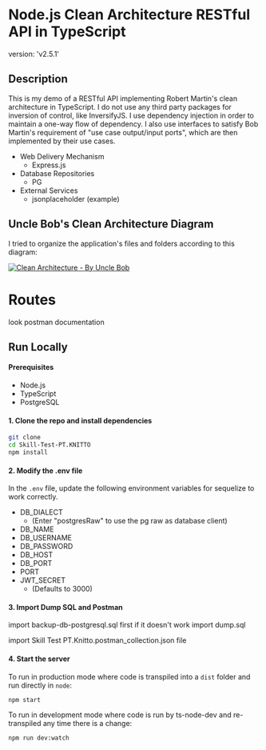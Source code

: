 # Node.js Clean Architecture RESTful API in TypeScript

version: 'v2.5.1'

## Description

This is my demo of a RESTful API implementing Robert Martin's clean architecture in TypeScript. I do not use any third party packages for inversion of control, like InversifyJS. I use dependency injection in order to maintain a one-way flow of dependency. I also use interfaces to satisfy Bob Martin's requirement of "use case output/input ports", which are then implemented by their use cases.

- Web Delivery Mechanism
  - Express.js
- Database Repositories
  - PG
- External Services
  - jsonplaceholder (example)

## Uncle Bob's Clean Architecture Diagram

I tried to organize the application's files and folders according to this diagram:

[![Clean Architecture - By Uncle Bob](https://bl3302files.storage.live.com/y4mW9gccE03kr2tBTyqM-5NVT6uzZK0XZJpZff4jeKZIAJXRTN72oziMhtO1B8wv1NO0nQvCv9oGe5PRlH1OdRVSxGIBF0n5txGYQVP-eQs1wpFDb8WJICZ981zO2XC3Ho5_38QQOoDtn0qMUIy_3jEWyQ8iyS9JkNPJd2VuuzWFwwBFw7BC8zUNy2q7mRJRSDa?width=668&height=491)](https://blog.cleancoder.com/uncle-bob/2012/08/13/the-clean-architecture.html)

# Routes

look postman documentation

## Run Locally

#### Prerequisites

- Node.js
- TypeScript
- PostgreSQL

#### 1. Clone the repo and install dependencies

```bash
git clone
cd Skill-Test-PT.KNITTO
npm install
```

#### 2. Modify the .env file

In the `.env` file, update the following environment variables for sequelize to work correctly.

- DB_DIALECT
  - (Enter "postgresRaw" to use the pg raw as database client)
- DB_NAME
- DB_USERNAME
- DB_PASSWORD
- DB_HOST
- DB_PORT
- PORT
- JWT_SECRET
  - (Defaults to 3000)

#### 3. Import Dump SQL and Postman

import backup-db-postgresql.sql first if it doesn't work import dump.sql

import Skill Test PT.Knitto.postman_collection.json file

#### 4. Start the server

To run in production mode where code is transpiled into a `dist` folder and run directly in `node`:

```bash
npm start
```

To run in development mode where code is run by ts-node-dev and re-transpiled any time there is a change:

```bash
npm run dev:watch
```
